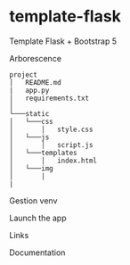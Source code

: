 # template-flask
Template Flask + Bootstrap 5



Arborescence

```
project
│   README.md
|   app.py
│   requirements.txt    
│
└───static
│   └───css
│       │   style.css
│   └───js
│       │   script.js
│   └───templates
│       │   index.html
│   └───img
│       | 
|
```

Gestion venv 

 


Launch the app 









Links 

Documentation 
